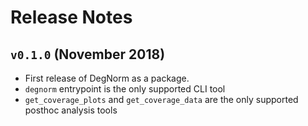 # Release Notes

## ``v0.1.0`` (November 2018)
- First release of DegNorm as a package.
- ``degnorm`` entrypoint is the only supported CLI tool
- ``get_coverage_plots`` and ``get_coverage_data`` are the only supported posthoc analysis tools